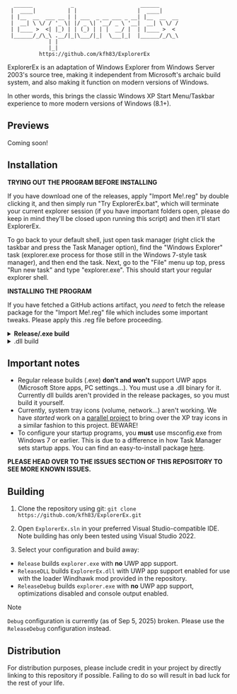 ```
  ______            _                     ______      
 |  ____|          | |                   |  ____|     
 | |__  __  ___ __ | | ___  _ __ ___ _ __| |__  __  __
 |  __| \ \/ / '_ \| |/ _ \| '__/ _ \ '__|  __| \ \/ /
 | |____ >  <| |_) | | (_) | | |  __/ |  | |____ >  < 
 |______/_/\_\ .__/|_|\___/|_|  \___|_|  |______/_/\_\
             | |                                      
             |_|    
          https://github.com/kfh83/ExplorerEx
```
ExplorerEx is an adaptation of Windows Explorer from Windows Server 2003's source tree, making it independent from Microsoft's archaic build system, and also making it function on modern versions of Windows. 

In other words, this brings the classic Windows XP Start Menu/Taskbar experience to more modern versions of Windows (8.1+).

## Previews
Coming soon!

## Installation
**TRYING OUT THE PROGRAM BEFORE INSTALLING**

If you have download one of the releases, apply "Import Me!.reg" by double clicking it, and then simply run "Try ExplorerEx.bat", which will terminate your current explorer session (if you
have important folders open, please do keep in mind they'll be closed upon running this script) and then it'll start
ExplorerEx.

To go back to your default shell, just open task manager (right click the taskbar and press the Task Manager
option), find the "Windows Explorer" task (explorer.exe process for those still in the Windows 7-style task manager),
and then end the task. Next, go to the "File" menu up top, press "Run new task" and type "explorer.exe". This should start
your regular explorer shell.

**INSTALLING THE PROGRAM**

If you have fetched a GitHub actions artifact, you *need* to fetch the release package for the "Import Me!.reg" file which includes some important tweaks. Please apply this .reg file before proceeding.

<details>
  <summary><b>Release/.exe build</b></summary>

**How-to**
1. Copy over `explorer.exe` and your desired language folder `i.e, en-US` to a suitable location (i.e, `%SystemDrive%\ExplorerEx`). This cannot be `%SystemRoot%`.
2. Open the Registry Editor and go to `HKEY_LOCAL_MACHINE\SOFTWARE\Microsoft\Windows NT\CurrentVersion\Winlogon\` and change the `Shell` key to the path of where you copied explorer.exe to (i.e `C:\ExplorerEx\explorer.exe`).
3. **OPTIONAL:** If you wish to set the shell on a per-user basis instead of machine-wide you can do the same as above on `HKEY_CURRENT_USER\SOFTWARE\Microsoft\Windows NT\CurrentVersion\Winlogon\`. You'll need to create the `Shell` key.
4. Run Task Manager, restart Windows Explorer, it should automatically start ExplorerEx.

  **You're all set!**
</details>

<details>
  <summary>.dll build</summary>

**Note:** You MUST have [Windhawk](https://windhawk.net/) installed for the loader mod.
  
**How-to**
1. Copy over `ExplorerEx.dll` and your desired language folder `i.e, en-US` to a suitable location (i.e, `%SystemDrive%\ExplorerEx`).
2. Copy the contents of the [loader mod](https://raw.githubusercontent.com/kfh83/ExplorerEx/refs/heads/main/explorerex-dll-loader.wh.cpp) from the repo.
3. Open Windhawk, hit "Create a New Mod" button on the bottom right corner.
4. Select all of the existing content and delete it, and paste in the mod code you copied earlier.
5. Hit "Compile Mod" button on the left sidebar, and once it's done compiling hit "Exit Editing Mode"
6. Find the "ExplorerEx DLL Loader" mod in the home section, click "Details" button
7. Switch to Settings tab, you'll need to input the path of "ExplorerEx.dll" on the mod settings (i.e C:\ExplorerEx\ExplorerEx.dll), and then click "Save Settings"
8. Run Task Manager, restart Windows Explorer, it should automatically start ExplorerEx.

  **You're all set!**
</details>

## Important notes
- Regular release builds (.exe) **don't and won't** support UWP apps (Microsoft Store apps, PC settings...). You must use a .dll binary for it. Currently dll builds aren't provided in the release packages, so you must build it yourself.
- Currently, system tray icons (volume, network...) aren't working. We have *started* work on a [parallel project](https://github.com/kfh83/StobjectEx) to bring over the XP tray icons in a similar fashion to this project. BEWARE!
- To configure your startup programs, you **must** use msconfig.exe from Windows 7 or earlier. This is due to a difference in how Task Manager sets startup apps. You can find an easy-to-install package [here](https://www.majorgeeks.com/files/details/classic_msconfig.html).

**PLEASE HEAD OVER TO THE ISSUES SECTION OF THIS REPOSITORY TO SEE MORE KNOWN ISSUES.**

## Building
1. Clone the repository using git:
```git clone https://github.com/kfh83/ExplorerEx.git```

2. Open `ExplorerEx.sln` in your preferred Visual Studio-compatible IDE. Note building has only been tested using Visual Studio 2022.

3. Select your configuration and build away:

- `Release` builds `explorer.exe` with **no** UWP app support.
- `ReleaseDLL` builds `ExplorerEx.dll` with UWP app support enabled for use with the loader Windhawk mod provided in the repository.
- `ReleaseDebug` builds `explorer.exe` with **no** UWP app support, optimizations disabled and console output enabled.

> [!NOTE]
> `Debug` configuration is currently (as of Sep 5, 2025) broken. Please use the `ReleaseDebug` configuration instead.

## Distribution
For distribution purposes, please include credit in your project by directly linking to this repository if possible. Failing to do so will result in bad luck for the rest of your life.
